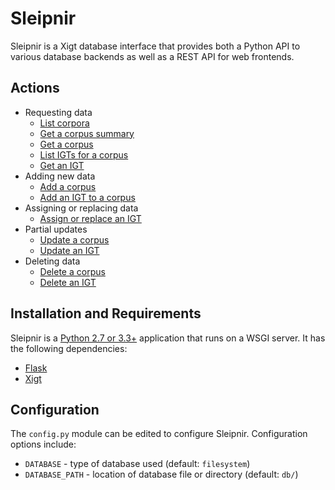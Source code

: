Sleipnir
========

Sleipnir is a Xigt database interface that provides both a Python API to
various database backends as well as a REST API for web frontends.

## Actions

* Requesting data
  - [List corpora](API.md#list-corpora)
  - [Get a corpus summary](API.md#get-a-corpus-summary)
  - [Get a corpus](API.md#get-a-corpus)
  - [List IGTs for a corpus](API.md#list-igts-for-a-corpus)
  - [Get an IGT](API.md#get-an-igt)
* Adding new data
  - [Add a corpus](API.md#add-a-corpus)
  - [Add an IGT to a corpus](API.md#add-an-igt-to-a-corpus)
* Assigning or replacing data
  - [Assign or replace an IGT](API.md#assign-or-replace-an-igt)
* Partial updates
  - [Update a corpus](API.md#update-a-corpus)
  - [Update an IGT](API.md#update-an-igt)
* Deleting data
  - [Delete a corpus](API.md#delete-a-corpus)
  - [Delete an IGT](API.md#delete-an-igt)

## Installation and Requirements

Sleipnir is a [Python 2.7 or 3.3+](https://www.python.org/downloads/) application
that runs on a WSGI server. It has the following dependencies:
 - [Flask](http://flask.pocoo.org/)
 - [Xigt](https://github.com/goodmami/xigt)

## Configuration

The `config.py` module can be edited to configure Sleipnir.
Configuration options include:

* `DATABASE` - type of database used (default: `filesystem`)
* `DATABASE_PATH` - location of database file or directory (default: `db/`)
